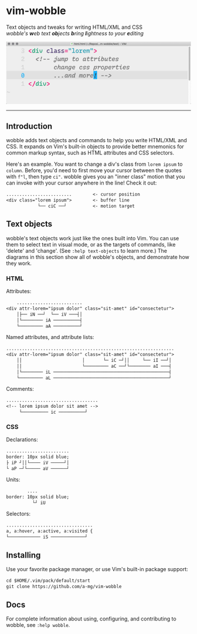 # vim-wobble
Text objects and tweaks for writing HTML/XML and CSS<br>
_wobble's **w**eb text **ob**jects **b**ring **l**ightness to your **e**diting_

![example of editing html with vim-wobble](/doc/example.gif)

---

## Introduction

wobble adds text objects and commands to help you write HTML/XML and CSS. It
expands on Vim's built-in objects to provide better mnemonics for common markup
syntax, such as HTML attributes and CSS selectors.

Here's an example. You want to change a div's class from `lorem ipsum` to
`column`. Before, you'd need to first move your cursor between the quotes with
`f"l`, then type `ci"`. wobble gives you an "inner class" motion that you can
invoke with your cursor anywhere in the line! Check it out:

```
.........................        <- cursor position
<div class="lorem ipsum">        <- buffer line
            └── ciC ──┘          <- motion target
```

## Text objects

wobble's text objects work just like the ones built into Vim. You can use them
to select text in visual mode, or as the targets of commands, like 'delete' and
'change'. (See `:help text-objects` to learn more.) The diagrams in this section
show all of wobble's objects, and demonstrate how they work.

### HTML

Attributes:

```
    .........................
<div attr-lorem="ipsum dolor" class="sit-amet" id="consectetur">
    │├── iN ──┘  └── iV ───┤│
    │└──────── iA ──────────┤
    └───────── aA ──────────┘
```

Named attributes, and attribute lists:

```
................................................................
<div attr-lorem="ipsum dolor" class="sit-amet" id="consectetur">
    ││                       │       └─ iC ─┘││     └── iI ──┘│
    ││                       └───────── aC ──┘└──────── aI ───┤
    │└──────── iL ────────────────────────────────────────────┤
    └───────── aL ────────────────────────────────────────────┘
```

Comments:

```
...................................
<!-- lorem ipsum dolor sit amet -->
     └────────── ic ──────────┘
```

### CSS

Declarations:

```
........................
border: 10px solid blue;
├ iP ┘││└──── iV ─────┘│
└ aP ─┘└───── aV ──────┘
```

Units:

```
        ....
border: 10px solid blue;
          └┘ iU
```

Selectors:

```
.................................
a, a:hover, a:active, a:visited {
└──────────── iS ─────────────┘
```

## Installing

Use your favorite package manager, or use Vim's built-in package support:

```
cd $HOME/.vim/pack/default/start
git clone https://github.com/a-mg/vim-wobble
```

## Docs

For complete information about using, configuring, and contributing to wobble,
see `:help wobble`.
